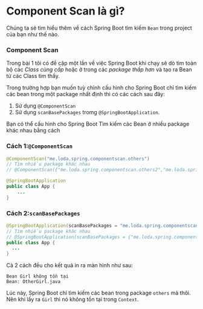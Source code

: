 # Component Scan là gì?

Chúng ta sẽ tìm hiểu thêm về cách Spring Boot tìm kiếm `Bean` trong project của bạn như thế nào.


### Component Scan
Trong bài 1 tôi có đề cập một lần về việc Spring Boot khi chạy sẽ dò tìm toàn bộ các _Class cùng cấp_ hoặc ở trong các _package thấp hơn_ và tạo ra Bean từ các Class tìm thấy.

Trong trường hợp bạn muốn tuỳ chỉnh cấu hình cho Spring Boot chỉ tìm kiếm các bean trong một package nhất định thì có các cách sau đây:

1. Sử dụng `@ComponentScan`
2. Sử dụng `scanBasePackages` tromg `@SpringBootApplication`.

Bạn có thể cấu hình cho Spring Boot Tìm kiếm các Bean ở nhiều package khác nhau bằng cách

### Cách 1:`@ComponentScan`

```java
@ComponentScan("me.loda.spring.componentscan.others")
// Tìm nhiều package khác nhau
// @ComponentScan({"me.loda.spring.componentscan.others2","me.loda.spring.componentscan.others"})

@SpringBootApplication
public class App {
    ...
}
```

### Cách 2:`scanBasePackages`

```java
@SpringBootApplication(scanBasePackages = "me.loda.spring.componentscan.others")
// Tìm nhiều package khác nhau
// @SpringBootApplication(scanBasePackages = {"me.loda.spring.componentscan.others", "me.loda.spring.componentscan.others2"})
public class App {
  ...
}
```

Cả 2 cách đều cho kết quả in ra màn hình như sau:

```
Bean Girl không tồn tại
Bean: OtherGirl.java
```

Lúc này, Spring Boot chỉ tìm kiếm các bean trong package `others` mà thôi. Nên khi lấy ra `Girl` thì nó không tồn tại trong `Context`.
